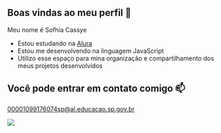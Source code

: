 ## Boas vindas ao meu perfil 💙

Meu nome é Sofhia Cassye

- Estou estudando na [Alura](https://www.alura.com.br/)
- Estou me desenvolvendo na linguagem JavaScript
- Utilizo esse espaço para mina organização e compartilhamento dos meus projetos desenvolvidos

## Você pode entrar em contato comigo 📫

00001099176074sp@al.educacao.sp.gov.br

![](https://media1.tenor.com/m/opEBWw0uddoAAAAC/umm.gif)
